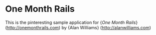 # One Month Rails

This is the pinteresting sample application for
{*One Month Rails*} (http://onemonthrails.com)
by {Alan Williams} (http://alanwilliams.com)